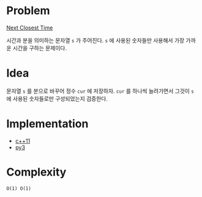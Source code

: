 # Problem

[Next Closest Time](https://leetcode.com/problems/next-closest-time/)

시간과 분을 의미하는 문자열 `s` 가 주어진다. `s` 에 사용된 숫자들만
사용해서 가장 가까운 시간을 구하는 문제이다.

# Idea

문자열 `s` 를 분으로 바꾸어 정수 `cur` 에 저장하자.
`cur` 를 하나씩 늘려가면서 그것이 `s` 에 사용된 숫자들로만
구성되었는지 검증한다. 

# Implementation

* [c++11](a.cpp)
* [py3](a.py)

# Complexity

```
O(1) O(1)
```
